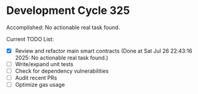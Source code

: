 # Development Cycle 325

Accomplished: No actionable real task found.

Current TODO List:

- [x] Review and refactor main smart contracts  (Done at Sat Jul 26 22:43:16 2025: No actionable real task found.)
- [ ] Write/expand unit tests
- [ ] Check for dependency vulnerabilities
- [ ] Audit recent PRs
- [ ] Optimize gas usage